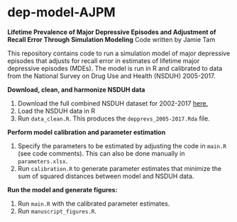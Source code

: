 # dep-model-AJPM
**Lifetime Prevalence of Major Depressive Episodes and Adjustment of Recall Error Through Simulation Modeling**
Code written by Jamie Tam

This repository contains code to run a simulation model of major depressive episodes that adjusts for recall error in estimates of lifetime major depressive episodes (MDEs). The model is run in R and calibrated to data from the National Survey on Drug Use and Health (NSDUH) 2005-2017. 

**Download, clean, and harmonize NSDUH data**
1. Download the full combined NSDUH dataset for 2002-2017 <a href="https://www.datafiles.samhsa.gov/study-dataset/nsduh-2002-2017-ds0001-nsduh-2002-2017-ds0001-nid18471"> here.</a>
2. Load the NSDUH data in R
3. Run `data_clean.R`. This produces the `depprevs_2005-2017.Rda` file.

**Perform model calibration and parameter estimation**
1. Specify the parameters to be estimated by adjusting the code in `main.R` (see code comments). This can also be done manually in `parameters.xlsx`.
2. Run `calibration.R` to generate parameter estimates that minimize the sum of squared distances between model and NSDUH data.

**Run the model and generate figures:**
1. Run `main.R` with the calibrated parameter estimates. 
2. Run `manuscript_figures.R`.
